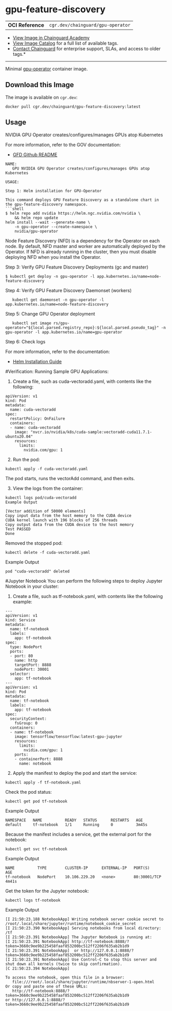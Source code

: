 <!--monopod:start-->
# gpu-feature-discovery
| | |
| - | - |
| **OCI Reference** | `cgr.dev/chainguard/gpu-operator` |


* [View Image in Chainguard Academy](https://edu.chainguard.dev/chainguard/chainguard-images/reference/gpu-operator/overview/)
* [View Image Catalog](https://console.enforce.dev/images/catalog) for a full list of available tags.
* [Contact Chainguard](https://www.chainguard.dev/chainguard-images) for enterprise support, SLAs, and access to older tags.*

---
<!--monopod:end-->

<!--overview:start-->
Minimal [gpu-operator](https://github.com/NVIDIA/gpu-operator) container image.
<!--overview:end-->

<!--getting:start-->
## Download this Image
The image is available on `cgr.dev`:

```
docker pull cgr.dev/chainguard/gpu-feature-discovery:latest
```
<!--getting:end-->

<!--body:start-->
## Usage

NVIDIA GPU Operator creates/configures/manages GPUs atop Kubernetes

For more information, refer to the GOV documentation:
- [GFD Github README](https://docs.nvidia.com/datacenter/cloud-native/gpu-operator/latest/getting-started.html)

```shell
NAME:
   GPU NVIDIA GPU Operator creates/configures/manages GPUs atop Kubernetes

USAGE:
   
Step 1: Helm installation for GPU-Operator

This command deploys GPU Feature Discovery as a standalone chart in the gpu-feature-discovery namespace.
```shell
$ helm repo add nvidia https://helm.ngc.nvidia.com/nvidia \
    && helm repo update
helm install --wait --generate-name \
    -n gpu-operator --create-namespace \
    nvidia/gpu-operator
```

Node Feature Discovery (NFD) is a dependency for the Operator on each node. By default, NFD master and worker are automatically deployed by the Operator. If NFD is already running in the cluster, then you must disable deploying NFD when you install the Operator.

Step 3: Verify GPU Feature Discovery Deployments (gc and master)

```shell
$ kubectl get deploy -n gpu-operator -l app.kubernetes.io/name=node-feature-discovery
```

Step 4: Verify GPU Feature Discovery Daemonset (workers)

```shell
   kubectl get daemonset -n gpu-operator -l app.kubernetes.io/name=node-feature-discovery
```

Step 5: Change GPU Operator deployment

```shell
   kubectl set image rs/gpu-operator="${local.parsed.registry_repo}:${local.parsed.pseudo_tag}" -n gpu-operator -l app.kubernetes.io/name=gpu-operator
```

Step 6: Check logs

For more information, refer to the documentation:
- [Helm Installation Guide](https://docs.nvidia.com/datacenter/cloud-native/gpu-operator/latest/getting-started.html)

#Verification: Running Sample GPU Applications:

1) Create a file, such as cuda-vectoradd.yaml, with contents like the following:

```shell
apiVersion: v1
kind: Pod
metadata:
  name: cuda-vectoradd
spec:
  restartPolicy: OnFailure
  containers:
  - name: cuda-vectoradd
    image: "nvcr.io/nvidia/k8s/cuda-sample:vectoradd-cuda11.7.1-ubuntu20.04"
    resources:
      limits:
        nvidia.com/gpu: 1  
```

2) Run the pod:

```shell
kubectl apply -f cuda-vectoradd.yaml
```
The pod starts, runs the vectorAdd command, and then exits.

3) View the logs from the container:

```shell
kubectl logs pod/cuda-vectoradd
Example Output

[Vector addition of 50000 elements]
Copy input data from the host memory to the CUDA device
CUDA kernel launch with 196 blocks of 256 threads
Copy output data from the CUDA device to the host memory
Test PASSED
Done
```

Removed the stopped pod:

```shell
kubectl delete -f cuda-vectoradd.yaml
```
Example Output

```shell
pod "cuda-vectoradd" deleted
```

#Jupyter Notebook
You can perform the following steps to deploy Jupyter Notebook in your cluster:

1) Create a file, such as tf-notebook.yaml, with contents like the following example:

```shell
---
apiVersion: v1
kind: Service
metadata:
  name: tf-notebook
  labels:
    app: tf-notebook
spec:
  type: NodePort
  ports:
  - port: 80
    name: http
    targetPort: 8888
    nodePort: 30001
  selector:
    app: tf-notebook
---
apiVersion: v1
kind: Pod
metadata:
  name: tf-notebook
  labels:
    app: tf-notebook
spec:
  securityContext:
    fsGroup: 0
  containers:
  - name: tf-notebook
    image: tensorflow/tensorflow:latest-gpu-jupyter
    resources:
      limits:
        nvidia.com/gpu: 1
    ports:
    - containerPort: 8888
      name: notebook
```

2) Apply the manifest to deploy the pod and start the service:

```shell
kubectl apply -f tf-notebook.yaml
```
Check the pod status:

```shell
kubectl get pod tf-notebook
```
Example Output

```shell
NAMESPACE   NAME          READY   STATUS      RESTARTS   AGE
default     tf-notebook   1/1     Running     0          3m45s
```
Because the manifest includes a service, get the external port for the notebook:


```shell
kubectl get svc tf-notebook
```
Example Output

```shell
NAME          TYPE        CLUSTER-IP      EXTERNAL-IP   PORT(S)       AGE
tf-notebook   NodePort    10.106.229.20   <none>        80:30001/TCP  4m41s
```
Get the token for the Jupyter notebook:

```shell
kubectl logs tf-notebook
```
Example Output

```shell
[I 21:50:23.188 NotebookApp] Writing notebook server cookie secret to /root/.local/share/jupyter/runtime/notebook_cookie_secret
[I 21:50:23.390 NotebookApp] Serving notebooks from local directory: /tf
[I 21:50:23.391 NotebookApp] The Jupyter Notebook is running at:
[I 21:50:23.391 NotebookApp] http://tf-notebook:8888/?token=3660c9ee9b225458faaf853200bc512ff2206f635ab2b1d9
[I 21:50:23.391 NotebookApp]  or http://127.0.0.1:8888/?token=3660c9ee9b225458faaf853200bc512ff2206f635ab2b1d9
[I 21:50:23.391 NotebookApp] Use Control-C to stop this server and shut down all kernels (twice to skip confirmation).
[C 21:50:23.394 NotebookApp]

To access the notebook, open this file in a browser:
   file:///root/.local/share/jupyter/runtime/nbserver-1-open.html
Or copy and paste one of these URLs:
   http://tf-notebook:8888/?token=3660c9ee9b225458faaf853200bc512ff2206f635ab2b1d9
or http://127.0.0.1:8888/?token=3660c9ee9b225458faaf853200bc512ff2206f635ab2b1d9
```
<!--body:end-->
